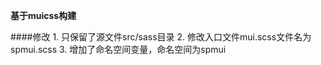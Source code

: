**基于muicss构建**

####修改
    1. 只保留了源文件src/sass目录
    2. 修改入口文件mui.scss文件名为spmui.scss
    3. 增加了命名空间变量，命名空间为spmui

